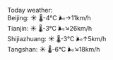 Today weather:  
Beijing: ☀️ 🌡️-4°C 🌬️→11km/h  
Tianjin: ☀️ 🌡️-3°C 🌬️↘26km/h  
Shijiazhuang: ☀️ 🌡️-3°C 🌬️↑5km/h  
Tangshan: ☀️ 🌡️-6°C 🌬️↘18km/h  
